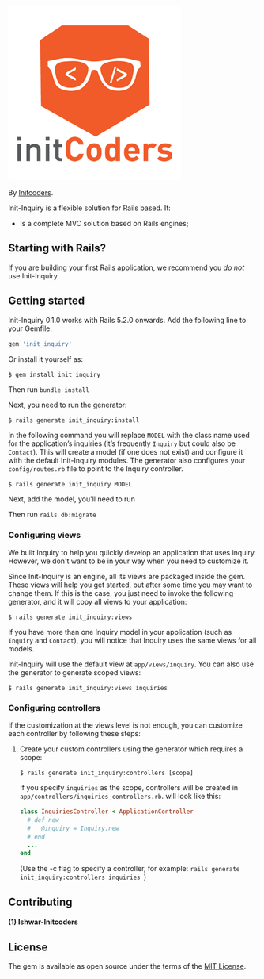 ![Inquiry Logo](https://raw.githubusercontent.com/cmdr-ishwar-singh/init-inquiry/master/init_logo.png)

By [Initcoders](http://initcoders.com/).

Init-Inquiry is a flexible solution for Rails based. It:

* Is a complete MVC solution based on Rails engines;

## Starting with Rails?

If you are building your first Rails application, we recommend you *do not* use Init-Inquiry.

## Getting started

Init-Inquiry 0.1.0 works with Rails 5.2.0 onwards. Add the following line to your Gemfile:

```ruby
gem 'init_inquiry'
```

Or install it yourself as:
```bash
$ gem install init_inquiry
```

Then run `bundle install`

Next, you need to run the generator:

```console
$ rails generate init_inquiry:install
```

In the following command you will replace `MODEL` with the class name used for the application’s inquiries (it’s frequently `Inquiry` but could also be `Contact`). This will create a model (if one does not exist) and configure it with the default Init-Inquiry modules. The generator also configures your `config/routes.rb` file to point to the Inquiry controller.

```console
$ rails generate init_inquiry MODEL
```

Next, add the model, you'll need to run

Then run `rails db:migrate`

### Configuring views

We built Inquiry to help you quickly develop an application that uses inquiry. However, we don't want to be in your way when you need to customize it.

Since Init-Inquiry is an engine, all its views are packaged inside the gem. These views will help you get started, but after some time you may want to change them. If this is the case, you just need to invoke the following generator, and it will copy all views to your application:

```console
$ rails generate init_inquiry:views
```

If you have more than one Inquiry model in your application (such as `Inquiry` and `Contact`), you will notice that Inquiry uses the same views for all models.

Init-Inquiry will use the default view at `app/views/inquiry`. You can also use the generator to generate scoped views:

```console
$ rails generate init_inquiry:views inquiries
```

### Configuring controllers

If the customization at the views level is not enough, you can customize each controller by following these steps:

1. Create your custom controllers using the generator which requires a scope:

    ```console
    $ rails generate init_inquiry:controllers [scope]
    ```

    If you specify `inquiries` as the scope, controllers will be created in `app/controllers/inquiries_controllers.rb`.
    will look like this:

    ```ruby
    class InquiriesController < ApplicationController
      # def new
      #   @inquiry = Inquiry.new
      # end
      ...
    end
    ```
    (Use the -c flag to specify a controller, for example: `rails generate init_inquiry:controllers inquiries `)


## Contributing
#### (1) Ishwar-Initcoders

## License
The gem is available as open source under the terms of the [MIT License](https://opensource.org/licenses/MIT).
